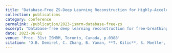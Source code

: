 ```yaml
---
title: "Database-Free ZS-Deep Learning Reconstruction for Highly-Accelerated Free-Breathing Perfusion CMR"
collection: publications
category: conference
permalink: /publication/2023-ismrm-database-free-zs
excerpt: "Database-free deep learning reconstruction for free-breathing perfusion CMR."
date: 2023-06-01
venue: 'Proc. 31st ISMRM, Toronto, Canada, p.0388'
citation: 'O.B. Demirel, C. Zhang, B. Yaman, **T. Kilic**, S. Moeller, C. Shenoy, S. Weingärtner, T. Leiner, M. Akçakaya. "Database-Free ZS-Deep Learning Reconstruction for Highly-Accelerated Free-Breathing Perfusion CMR." <i>Proc. 31st ISMRM</i>, Toronto, p.0388, June 2023.'
---
```

